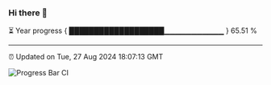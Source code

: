 ### Hi there 👋

⏳ Year progress { ███████████████████▁▁▁▁▁▁▁▁▁▁▁ } 65.51 %

---

⏰ Updated on Tue, 27 Aug 2024 18:07:13 GMT

![Progress Bar CI](https://github.com/EinsPommes/EinsPommes/blob/main/.github/workflows/main.yml)
